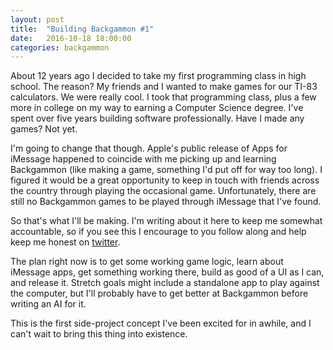 ```yaml
---
layout: post
title:  "Building Backgammon #1"
date:   2016-10-18 18:00:00
categories: backgammon
---
```


About 12 years ago I decided to take my first programming class in high school. The reason? My friends and I wanted to make games for our TI-83 calculators. We were really cool. I took that programming class, plus a few more in college on my way to earning a Computer Science degree. I've spent over five years building software professionally. Have I made any games? Not yet. 

I'm going to change that though. Apple's public release of Apps for iMessage happened to coincide with me picking up and learning Backgammon (like making a game, something I'd put off for way too long). I figured it would be a great opportunity to keep in touch with friends across the country through playing the occasional game. Unfortunately, there are still no Backgammon games to be played through iMessage that I've found. 

So that's what I'll be making. I'm writing about it here to keep me somewhat accountable, so if you see this I encourage to you follow along and help keep me honest on [twitter](http://twitter.com/wahoo). 

The plan right now is to get some working game logic, learn about iMessage apps, get something working there, build as good of a UI as I can, and release it. Stretch goals might include a standalone app to play against the computer, but I'll probably have to get better at Backgammon before writing an AI for it. 

This is the first side-project concept I've been excited for in awhile, and I can't wait to bring this thing into existence. 


